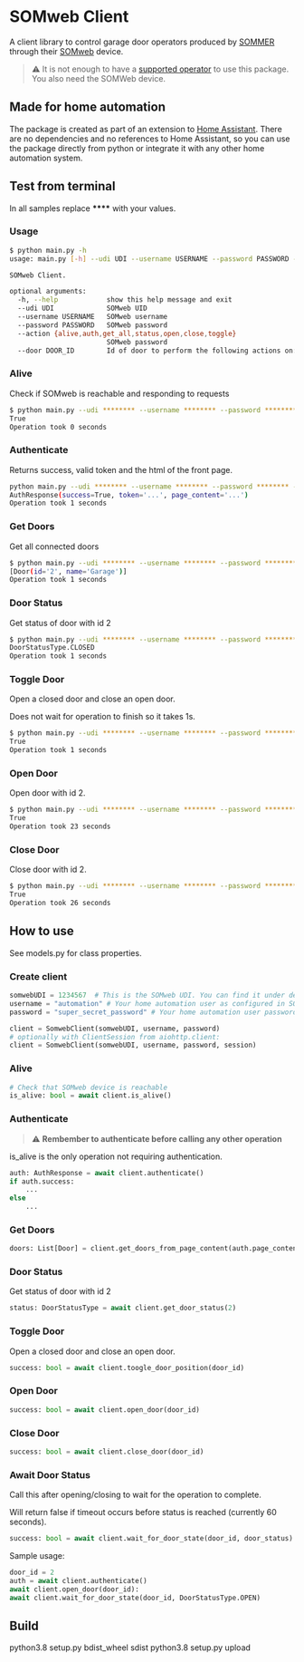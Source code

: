# SOMweb Client

A client library to control garage door operators produced by [SOMMER](https://www.sommer.eu) through their [SOMweb](https://www.sommer.eu/somweb.html) device.

> ⚠ It is not enough to have a [supported operator](https://www.sommer.eu/en/somweb.html#kompatibilitaet) to use this package. You also need the SOMWeb device.

## Made for home automation

The package is created as part of an extension to [Home Assistant](https://www.home-assistant.io/). There are no dependencies and no references to Home Assistant, so you can use the package directly from python or integrate it with any other home automation system.

## Test from terminal

In all samples replace **\*\*\*\*** with your values.

### Usage

```sh
$ python main.py -h
usage: main.py [-h] --udi UDI --username USERNAME --password PASSWORD --action {alive,auth,get_all,status,open,close,toggle} [--door DOOR_ID]

SOMweb Client.

optional arguments:
  -h, --help            show this help message and exit
  --udi UDI             SOMweb UID
  --username USERNAME   SOMweb username
  --password PASSWORD   SOMweb password
  --action {alive,auth,get_all,status,open,close,toggle}
                        SOMweb password
  --door DOOR_ID        Id of door to perform the following actions on: "status", "open", "close" or "toggle"
```

### Alive

Check if SOMweb is reachable and responding to requests

```sh
$ python main.py --udi ******** --username ******** --password ******** --action alive
True
Operation took 0 seconds
```

### Authenticate

Returns success, valid token and the html of the front page.

```sh
python main.py --udi ******** --username ******** --password ******** --action auth
AuthResponse(success=True, token='...', page_content='...')
Operation took 1 seconds
```

### Get Doors

Get all connected doors

```sh
$ python main.py --udi ******** --username ******** --password ******** --action get_all
[Door(id='2', name='Garage')]
Operation took 1 seconds
```

### Door Status

Get status of door with id 2

```sh
$ python main.py --udi ******** --username ******** --password ******** --action status --door 2
DoorStatusType.CLOSED
Operation took 1 seconds
```

### Toggle Door

Open a closed door and close an open door.

Does not wait for operation to finish so it takes 1s.

```sh
$ python main.py --udi ******** --username ******** --password ******** --action toggle --door 2
True
Operation took 1 seconds
```

### Open Door

Open door with id 2.

```sh
$ python main.py --udi ******** --username ******** --password ******** --action open --door 2
True
Operation took 23 seconds
```

### Close Door

Close door with id 2.

```sh
$ python main.py --udi ******** --username ******** --password ******** --action close --door 2
True
Operation took 26 seconds
```

## How to use

See models.py for class properties.

### Create client

```py
somwebUDI = 1234567  # This is the SOMweb UDI. You can find it under device information
username = "automation" # Your home automation user as configured in SOMweb
password = "super_secret_password" # Your home automation user password

client = SomwebClient(somwebUDI, username, password)
# optionally with ClientSession from aiohttp.client:
client = SomwebClient(somwebUDI, username, password, session)
```

### Alive

```py
# Check that SOMweb device is reachable
is_alive: bool = await client.is_alive()

```

### Authenticate

> ⚠ **Rembember to authenticate before calling any other operation**

is_alive is the only operation not requiring authentication.

```py
auth: AuthResponse = await client.authenticate()
if auth.success:
    ...
else
    ...
```

### Get Doors

```py
doors: List[Door] = client.get_doors_from_page_content(auth.page_content)
```

### Door Status

Get status of door with id 2

```py
status: DoorStatusType = await client.get_door_status(2)
```

### Toggle Door

Open a closed door and close an open door.

```py
success: bool = await client.toogle_door_position(door_id)
```

### Open Door

```py
success: bool = await client.open_door(door_id)
```

### Close Door

```py
success: bool = await client.close_door(door_id)
```

### Await Door Status

Call this after opening/closing to wait for the operation to complete.

Will return false if timeout occurs before status is reached (currently 60 seconds).

```py
success: bool = await client.wait_for_door_state(door_id, door_status)
```

Sample usage:

```py
door_id = 2
auth = await client.authenticate()
await client.open_door(door_id):
await client.wait_for_door_state(door_id, DoorStatusType.OPEN)
```

## Build

python3.8 setup.py bdist_wheel sdist
python3.8 setup.py upload
